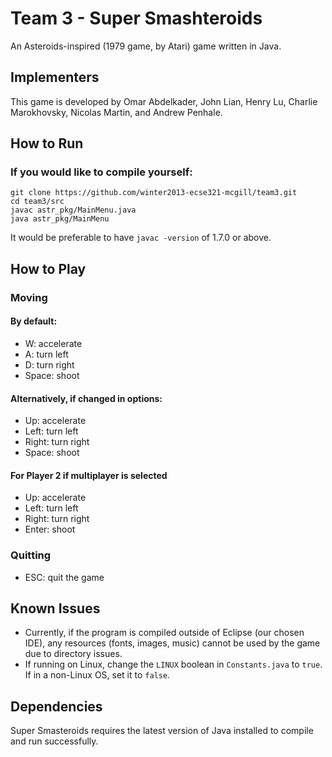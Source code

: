 Team 3 - Super Smashteroids
===========================

An Asteroids-inspired (1979 game, by Atari) game written in Java.

Implementers
------------

This game is developed by Omar Abdelkader, John Lian, Henry Lu, Charlie Marokhovsky, Nicolas Martin, and Andrew Penhale. 

How to Run
----------

### If you would like to compile yourself:

	git clone https://github.com/winter2013-ecse321-mcgill/team3.git
	cd team3/src
	javac astr_pkg/MainMenu.java
	java astr_pkg/MainMenu

It would be preferable to have `javac -version` of 1.7.0 or above.

How to Play 
-----------

### Moving

#### By default:

- W: accelerate
- A: turn left
- D: turn right
- Space: shoot

#### Alternatively, if changed in options:

- Up: accelerate
- Left: turn left
- Right: turn right
- Space: shoot

#### For Player 2 if multiplayer is selected

- Up: accelerate
- Left: turn left
- Right: turn right
- Enter: shoot

### Quitting

- ESC: quit the game

Known Issues
------------

- Currently, if the program is compiled outside of Eclipse (our chosen IDE), any resources (fonts, images, music) cannot be used by the game due to directory issues. 
- If running on Linux, change the `LINUX` boolean in `Constants.java` to `true`. If in a non-Linux OS, set it to `false`.

Dependencies
------------

Super Smasteroids requires the latest version of Java installed to compile and run successfully. 
